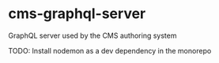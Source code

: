 # cms-graphql-server

GraphQL server used by the CMS authoring system

TODO:
Install nodemon as a dev dependency in the monorepo
